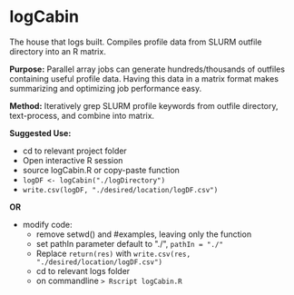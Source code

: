 # logCabin
The house that logs built. Compiles profile data from SLURM outfile directory into an R matrix.

**Purpose:** Parallel array jobs can generate hundreds/thousands of outfiles containing useful profile data. Having this data in a matrix format makes summarizing and optimizing job performance easy.  

**Method:** Iteratively grep SLURM profile keywords from outfile directory, text-process, and combine into matrix. 

**Suggested Use:** 
- cd to relevant project folder
- Open interactive R session
- source logCabin.R or copy-paste function
- ```logDF <- logCabin("./logDirectory") ```
- ```write.csv(logDF, "./desired/location/logDF.csv") ```

**OR**

- modify code: 
    - remove setwd() and #examples, leaving only the function
    - set pathIn parameter default to "./", ```pathIn = "./"```  
    - Replace ```return(res)``` with ```write.csv(res, "./desired/location/logDF.csv")```
    - cd to relevant logs folder
    - on commandline ```> Rscript logCabin.R```
               


